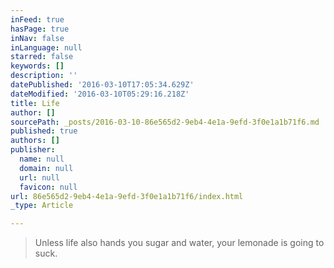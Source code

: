 ```yaml
---
inFeed: true
hasPage: true
inNav: false
inLanguage: null
starred: false
keywords: []
description: ''
datePublished: '2016-03-10T17:05:34.629Z'
dateModified: '2016-03-10T05:29:16.218Z'
title: Life
author: []
sourcePath: _posts/2016-03-10-86e565d2-9eb4-4e1a-9efd-3f0e1a1b71f6.md
published: true
authors: []
publisher:
  name: null
  domain: null
  url: null
  favicon: null
url: 86e565d2-9eb4-4e1a-9efd-3f0e1a1b71f6/index.html
_type: Article

---
```

> Unless
> life also hands you sugar and water, your lemonade is going to suck.